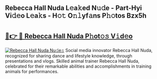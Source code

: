 ## Rebecca Hall Nuda L𝚎a𝚔ed N𝚞𝚍e - Part-Hyi Vi𝚍𝚎o L𝚎a𝚔s - H𝚘𝚝 O𝚗𝚕yf𝚊ns P𝚑𝚘tos Bzx5h

# <h2><a href="http://kfbde38.oniu.top/?m=Rebecca+Hall+Nuda">🔗👉 🔴 Rebecca Hall Nuda P𝚑ot𝚘𝚜 V𝚒d𝚎o</a></h2>

[![Rebecca Hall Nuda Nu𝚍e𝚜](https://i.imgur.com/0qMVB7G.gif)](http://kfbde38.oniu.top/?m=Rebecca+Hall+Nuda)
Social media innovator Rebecca Hall Nuda, recognized for sharing dance and lifestyle knowledge, through presentations and vlogs. Skilled animal trainer Rebecca Hall Nuda, celebrated for their remarkable abilities and accomplishments in training animals for performances.  
